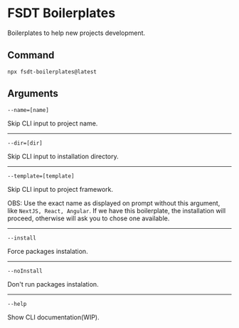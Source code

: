# FSDT Boilerplates

Boilerplates to help new projects development.

## Command

`npx fsdt-boilerplates@latest`

## Arguments

`--name=[name]`

Skip CLI input to project name.

---

`--dir=[dir]`

Skip CLI input to installation directory.

---

`--template=[template]`

Skip CLI input to project framework.

OBS: Use the exact name as displayed on prompt without this argument, like `NextJS, React, Angular`. If we have this boilerplate, the installation will proceed, otherwise will ask you to chose one available.

---

`--install`

Force packages instalation.

---

`--noInstall`

Don't run packages instalation.

---

`--help`

Show CLI documentation(WIP).
